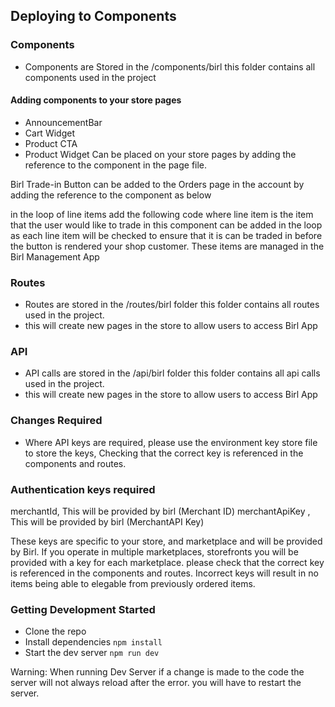 
## Deploying to Components

### Components

- Components are Stored in the /components/birl this folder contains all components used in the project

#### Adding components to your store pages
- AnnouncementBar
- Cart Widget
- Product CTA
- Product Widget
Can be placed on your store pages by adding the reference to the component in the page file.

Birl Trade-in Button can be added to the Orders page in the account by adding the reference to the component  as below

in the loop of line items add the following code where line item is the item that the user would like to trade in
this component can be added in the loop as each line item will be checked to ensure that it is can be traded in
before the button is rendered your shop customer. These items are managed in the Birl Management App

<TradeInButtons item={lineItem}></TradeInButtons>

### Routes

- Routes are stored in the /routes/birl folder this folder contains all routes used in the project. 
- this will create new pages in the store to allow users to access Birl App

### API

- API calls are stored in the /api/birl folder this folder contains all api calls used in the project.
- this will create new pages in the store to allow users to access Birl App

### Changes Required
- Where API keys are required, please use the environment key store  file to store the keys, Checking that the correct key is  referenced in the components and routes. 

### Authentication keys required

merchantId, This will be provided by birl (Merchant ID)
merchantApiKey , This will be provided by birl (MerchantAPI Key)

These keys are specific to your store, and marketplace and will be provided by Birl. If you operate 
in multiple marketplaces, storefronts you will be provided with a key for each marketplace. please check that the correct 
key is referenced in the components and routes. Incorrect keys will result in no items being able to elegable from
previously ordered items.

### Getting Development Started

- Clone the repo
- Install dependencies `npm install`
- Start the dev server `npm run dev`

Warning: When running Dev Server if a change is made to the code the server will not always reload after the error. 
you will have to restart the server. 